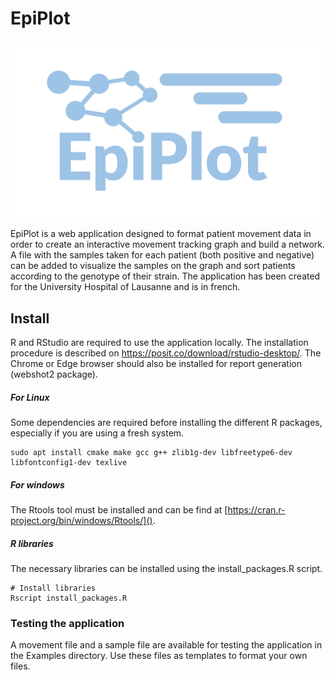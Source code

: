 # EpiPlot

![](www/Epiplot_logo.png)

EpiPlot is a web application designed to format patient movement data in order to create an interactive movement tracking graph and build a network. A file with the samples taken for each patient (both positive and negative) can be added to visualize the samples on the graph and sort patients according to the genotype of their strain. The application has been created for the University Hospital of Lausanne and is in french.

## Install

R and RStudio are required to use the application locally. The installation procedure is described on <https://posit.co/download/rstudio-desktop/>. The Chrome or Edge browser should also be installed for report generation (webshot2 package).

##### For Linux

Some dependencies are required before installing the different R packages, especially if you are using a fresh system.

```         
sudo apt install cmake make gcc g++ zlib1g-dev libfreetype6-dev libfontconfig1-dev texlive
```

##### For windows

The Rtools tool must be installed and can be find at [https://cran.r-project.org/bin/windows/Rtools/]().

##### R libraries

The necessary libraries can be installed using the install_packages.R script.

```         
# Install libraries
Rscript install_packages.R
```

### Testing the application

A movement file and a sample file are available for testing the application in the Examples directory. Use these files as templates to format your own files.
